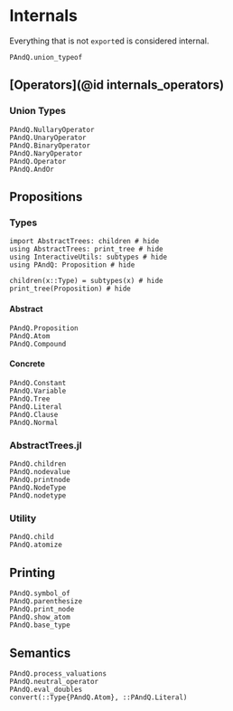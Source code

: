 
# Internals

Everything that is not `export`ed is considered internal.

```@docs
PAndQ.union_typeof
```

## [Operators](@id internals_operators)

### Union Types

```@docs
PAndQ.NullaryOperator
PAndQ.UnaryOperator
PAndQ.BinaryOperator
PAndQ.NaryOperator
PAndQ.Operator
PAndQ.AndOr
```

## Propositions

### Types

```@example
import AbstractTrees: children # hide
using AbstractTrees: print_tree # hide
using InteractiveUtils: subtypes # hide
using PAndQ: Proposition # hide

children(x::Type) = subtypes(x) # hide
print_tree(Proposition) # hide
```

#### Abstract

```@docs
PAndQ.Proposition
PAndQ.Atom
PAndQ.Compound
```

#### Concrete

```@docs
PAndQ.Constant
PAndQ.Variable
PAndQ.Tree
PAndQ.Literal
PAndQ.Clause
PAndQ.Normal
```

### AbstractTrees.jl

```@docs
PAndQ.children
PAndQ.nodevalue
PAndQ.printnode
PAndQ.NodeType
PAndQ.nodetype
```

### Utility

```@docs
PAndQ.child
PAndQ.atomize
```

## Printing

```@docs
PAndQ.symbol_of
PAndQ.parenthesize
PAndQ.print_node
PAndQ.show_atom
PAndQ.base_type
```

## Semantics

```@docs
PAndQ.process_valuations
PAndQ.neutral_operator
PAndQ.eval_doubles
convert(::Type{PAndQ.Atom}, ::PAndQ.Literal)
```
